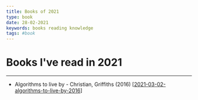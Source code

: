 ```yaml
---
title: Books of 2021
type: book
date: 28-02-2021
keywords: books reading knowledge
tags: #book
---
```

# Books I've read in 2021
***
- Algorithms to live by - Christian, Griffiths (2016) [[2021-03-02-algorithms-to-live-by-2016]]

[//begin]: # "Autogenerated link references for markdown compatibility"
[2021-03-02-algorithms-to-live-by-2016]: 2021-03-02-algorithms-to-live-by-2016.md "Algorithms to live by"
[//end]: # "Autogenerated link references"